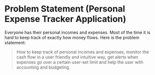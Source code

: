 # Problem Statement (Personal Expense Tracker Application)

Everyone has their personal incomes and expenses. Most of the time it is hard to keep track of exactly how money flows. 
Here is the problem statement:
> How to keep track of personal incomes and expenses,
> monitor the cash flow in a user friendly and intuitive way,
> get alerts when expenses go over a certain user-set limit 
> and help the user with accounting and budgeting.
